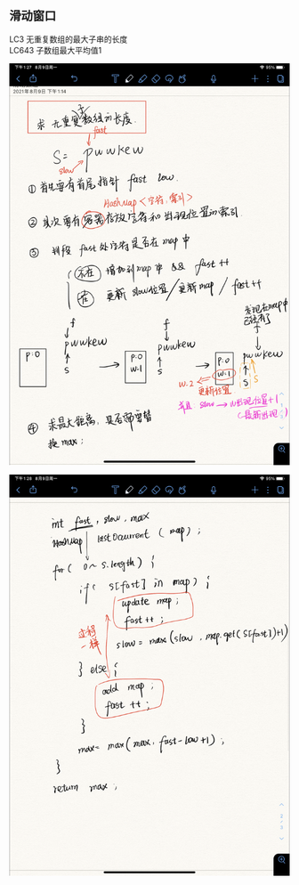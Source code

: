 <h2>滑动窗口</h2>
LC3 无重复数组的最大子串的长度</br>
LC643 子数组最大平均值1

![image-20210809132931084](Readme.assets/image-20210809132931084.png)

![image-20210809132939767](Readme.assets/image-20210809132939767.png)

